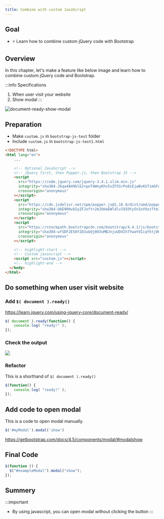 ```yaml
---
title: Combine with custom JavaScript
---
```


## Goal
  - ⚡ Learn how to combine custom jQuery code with Bootstrap

## Overview

In this chapter, let's make a feature like below image and learn how to combine custom jQuery code and Bootstrap. 

:::info Specifications
1. When user visit your website
2. Show modal
:::

![document-ready-show-modal](https://storage.googleapis.com/coderhackers-assets/docs/img/20200510_063821.gif)


## Preparation
- Make `custom.js` in `bootstrap-js-test` folder
- Include `custom.js` in `bootstrap-js-test1.html`

```html title="bootstrap-js-test1.html"
<!DOCTYPE html>
<html lang="en">
    ...

    <!-- Optional JavaScript -->
    <!-- jQuery first, then Popper.js, then Bootstrap JS -->
    <script
      src="https://code.jquery.com/jquery-3.4.1.slim.min.js"
      integrity="sha384-J6qa4849blE2+poT4WnyKhv5vZF5SrPo0iEjwBvKU7imGFAV0wwj1yYfoRSJoZ+n"
      crossorigin="anonymous"
    ></script>
    <script
      src="https://cdn.jsdelivr.net/npm/popper.js@1.16.0/dist/umd/popper.min.js"
      integrity="sha384-Q6E9RHvbIyZFJoft+2mJbHaEWldlvI9IOYy5n3zV9zzTtmI3UksdQRVvoxMfooAo"
      crossorigin="anonymous"
    ></script>
    <script
      src="https://stackpath.bootstrapcdn.com/bootstrap/4.4.1/js/bootstrap.min.js"
      integrity="sha384-wfSDF2E50Y2D1uUdj0O3uMBJnjuUD4Ih7YwaYd1iqfktj0Uod8GCExl3Og8ifwB6"
      crossorigin="anonymous"
    ></script>

    <!-- highlight-start -->
    <!-- Custom javascript -->
    <script src="custom.js"></script>
    <!-- highlight-end -->
  </body>
</html>
```

## Do something when user visit website

### Add `$( document ).ready()`
https://learn.jquery.com/using-jquery-core/document-ready/

```js title="bootstrap-js-test/custom.js"
$( document ).ready(function() {
    console.log( "ready!" );
});
```

### Check the output

![](https://storage.googleapis.com/coderhackers-assets/docs/img/20200510_030230.gif)

### Refactor
This is a shorthand of  `$( document ).ready()`
```js title="bootstrap-js-test/custom.js"
$(function() {
    console.log( "ready!" );
});
```

## Add code to open modal
This is a code to open modal manually.
```js
$('#myModal').modal('show')
```
https://getbootstrap.com/docs/4.5/components/modal/#modalshow


## Final Code

```js title="custom.js"
$(function () {
  $("#exampleModal").modal("show");
});
```

## Summery
:::important
- By using javascript, you can open modal without clicking the button
:::